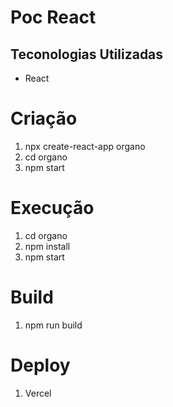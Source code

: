 # Poc React

## Teconologias Utilizadas

- React

# Criação

1. npx create-react-app organo
2. cd organo
3. npm start

# Execução

1. cd organo
1. npm install
2. npm start

# Build

1. npm run build

# Deploy

1. Vercel
